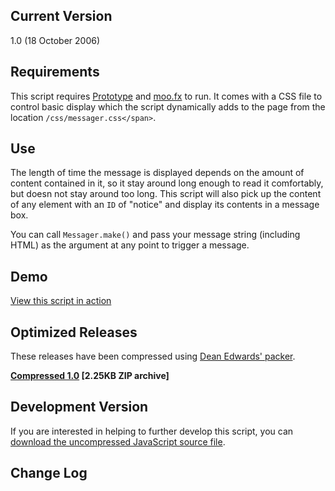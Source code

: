 ## Current Version ##

1.0 (18 October 2006)

## Requirements ##

This script requires [Prototype](http://prototypejs.org) and [moo.fx](http://moofx.mad4milk.net/) to run. It comes with a CSS file to control basic display which the script dynamically adds to the page from the location `/css/messager.css</span>`.

## Use ##

The length of time the message is displayed depends on the amount of content contained in it, so it stay around long enough to read it comfortably, but doesn not stay around too long. This script will also pick up the content of any element with an `ID` of "notice" and display its contents in a message box.

You can call `Messager.make()` and pass your message string (including HTML) as the argument at any point to trigger a message.

## Demo ##

[View this script in action](http://easy-designs.net/code/messager/demo.html)

## Optimized Releases ##

These releases have been compressed using [Dean Edwards' packer](http://dean.edwards.name/packer/).

**[Compressed 1.0](http://easy-designs.googlecode.com/svn/trunk/Messager/1.0/messager-v1.0.zip) [2.25KB ZIP archive]**

## Development Version ##

If you are interested in helping to further develop this script, you can [download the uncompressed JavaScript source file](http://easy-designs.googlecode.com/svn/trunk/Messager/working/messager.js).

## Change Log ##

